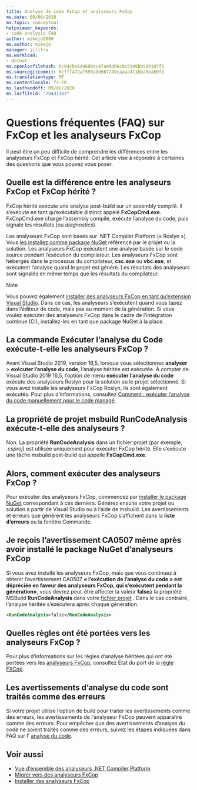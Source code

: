 ```yaml
---
title: Analyse de code FxCop et analyseurs FxCop
ms.date: 09/06/2018
ms.topic: conceptual
helpviewer_keywords:
- code analysis FAQ
author: mikejo5000
ms.author: mikejo
manager: jillfra
ms.workload:
- dotnet
ms.openlocfilehash: bc04cbc6d46d8dc47a08d06c8c5949bb5d9107f3
ms.sourcegitcommit: 6cfffa72af599a9d667249caaaa411bb28ea69fd
ms.translationtype: MT
ms.contentlocale: fr-FR
ms.lasthandoff: 09/02/2020
ms.locfileid: "79431363"
---
```

# <a name="frequently-asked-questions-about-fxcop-and-fxcop-analyzers"></a>Questions fréquentes (FAQ) sur FxCop et les analyseurs FxCop

Il peut être un peu difficile de comprendre les différences entre les analyseurs FxCop et FxCop hérité. Cet article vise à répondre à certaines des questions que vous pouvez vous poser.

## <a name="whats-the-difference-between-legacy-fxcop-and-fxcop-analyzers"></a>Quelle est la différence entre les analyseurs FxCop et FxCop hérité ?

FxCop hérité exécute une analyse post-build sur un assembly compilé. Il s’exécute en tant qu’exécutable distinct appelé **FxCopCmd.exe**. FxCopCmd.exe charge l’assembly compilé, exécute l’analyse du code, puis signale les résultats (ou *diagnostics*).

Les analyseurs FxCop sont basés sur .NET Compiler Platform (« Roslyn »). Vous [les installez comme package NuGet](install-fxcop-analyzers.md#nuget-package) référencé par le projet ou la solution. Les analyseurs FxCop exécutent une analyse basée sur le code source pendant l’exécution du compilateur. Les analyseurs FxCop sont hébergés dans le processus du compilateur, **csc.exe** ou **vbc.exe**, et exécutent l’analyse quand le projet est généré. Les résultats des analyseurs sont signalés en même temps que les résultats du compilateur.

> [!NOTE]
> Vous pouvez également [installer des analyseurs FxCop en tant qu’extension Visual Studio](install-fxcop-analyzers.md#vsix). Dans ce cas, les analyseurs s’exécutent quand vous tapez dans l’éditeur de code, mais pas au moment de la génération. Si vous voulez exécuter des analyseurs FxCop dans le cadre de l’intégration continue (CI), installez-les en tant que package NuGet à la place.

## <a name="does-the-run-code-analysis-command-run-fxcop-analyzers"></a>La commande Exécuter l’analyse du Code exécute-t-elle les analyseurs FxCop ?

Avant Visual Studio 2019, version 16,5, lorsque vous sélectionnez **analyser**  >  **exécuter l’analyse du code**, l’analyse héritée est exécutée. À compter de Visual Studio 2019 16,5, l’option de menu **exécuter l’analyse du code** exécute des analyseurs Roslyn pour la solution ou le projet sélectionné. Si vous avez installé les analyseurs FxCop Roslyn, ils sont également exécutés. Pour plus d’informations, consultez [Comment : exécuter l’analyse du code manuellement pour le code managé](how-to-run-code-analysis-manually-for-managed-code.md).

## <a name="does-the-runcodeanalysis-msbuild-project-property-run-analyzers"></a>La propriété de projet msbuild RunCodeAnalysis exécute-t-elle des analyseurs ?

Non. La propriété **RunCodeAnalysis** dans un fichier projet (par exemple, *.csproj*) est utilisée uniquement pour exécuter FxCop hérité. Elle s’exécute une tâche msbuild post-build qui appelle **FxCopCmd.exe**.

## <a name="so-how-do-i-run-fxcop-analyzers-then"></a>Alors, comment exécuter des analyseurs FxCop ?

Pour exécuter des analyseurs FxCop, commencez par [installer le package NuGet](install-fxcop-analyzers.md) correspondant à ces derniers. Générez ensuite votre projet ou solution à partir de Visual Studio ou à l’aide de msbuild. Les avertissements et erreurs que génèrent les analyseurs FxCop s’affichent dans la **liste d’erreurs** ou la fenêtre Commande.

## <a name="i-get-warning-ca0507-even-after-ive-installed-the-fxcop-analyzers-nuget-package"></a>Je reçois l’avertissement CA0507 même après avoir installé le package NuGet d’analyseurs FxCop

Si vous avez installé les analyseurs FxCop, mais que vous continuez à obtenir l’avertissement CA0507 **« l’exécution de l’analyse du code » est dépréciée en faveur des analyseurs FxCop, qui s’exécutent pendant la génération»**, vous devrez peut-être affecter la valeur **false**à la propriété MSBuild **RunCodeAnalysis** dans votre [fichier projet](../ide/solutions-and-projects-in-visual-studio.md#project-file) . Dans le cas contraire, l’analyse héritée s’exécutera après chaque génération.

```xml
<RunCodeAnalysis>false</RunCodeAnalysis>
```

## <a name="which-rules-have-been-ported-to-fxcop-analyzers"></a>Quelles règles ont été portées vers les analyseurs FxCop ?

Pour plus d’informations sur les règles d’analyse héritées qui ont été portées vers les [analyseurs FxCop](install-fxcop-analyzers.md), consultez État du port de la [règle FXCop](fxcop-rule-port-status.md).

## <a name="code-analysis-warnings-are-treated-as-errors"></a>Les avertissements d’analyse du code sont traités comme des erreurs

Si votre projet utilise l’option de build pour traiter les avertissements comme des erreurs, les avertissements de l’analyseur FxCop peuvent apparaître comme des erreurs. Pour empêcher que des avertissements d’analyse du code ne soient traités comme des erreurs, suivez les étapes indiquées dans FAQ sur l' [analyse du code](../code-quality/analyzers-faq.md#treat-warnings-as-errors).

## <a name="see-also"></a>Voir aussi

- [Vue d’ensemble des analyseurs .NET Compiler Platform](roslyn-analyzers-overview.md)
- [Migrer vers des analyseurs FxCop](migrate-from-legacy-analysis-to-fxcop-analyzers.md)
- [Installer des analyseurs FxCop](install-fxcop-analyzers.md)
